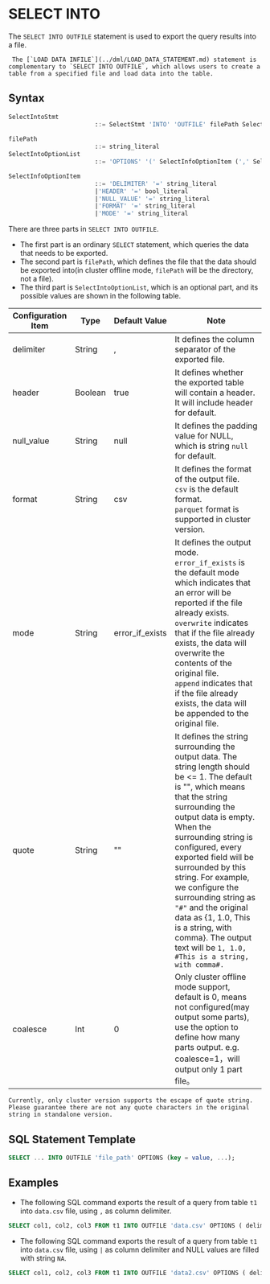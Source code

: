 # SELECT INTO
The `SELECT INTO OUTFILE` statement is used to export the query results into a file. 

```{note}
 The [`LOAD DATA INFILE`](../dml/LOAD_DATA_STATEMENT.md) statement is complementary to `SELECT INTO OUTFILE`, which allows users to create a table from a specified file and load data into the table.
```
## Syntax

```sql
SelectIntoStmt
						::= SelectStmt 'INTO' 'OUTFILE' filePath SelectIntoOptionList
						
filePath 
						::= string_literal
SelectIntoOptionList
						::= 'OPTIONS' '(' SelectInfoOptionItem (',' SelectInfoOptionItem)* ')'

SelectInfoOptionItem
						::= 'DELIMITER' '=' string_literal
						|'HEADER' '=' bool_literal
						|'NULL_VALUE' '=' string_literal
						|'FORMAT' '=' string_literal
						|'MODE' '=' string_literal
```

There are three parts in `SELECT INTO OUTFILE`.
- The first part is an ordinary `SELECT` statement, which queries the data that needs to be exported.
- The second part is `filePath`, which defines the file that the data should be exported into(in cluster offline mode, `filePath` will be the directory, not a file).
- The third part is `SelectIntoOptionList`, which is an optional part, and its possible values are shown in the following table.

| Configuration Item | Type    | Default Value   | Note                                                                                                                                                                                                                                                                                                                                                                                                                                                                       |
|--------------------|---------|-----------------|----------------------------------------------------------------------------------------------------------------------------------------------------------------------------------------------------------------------------------------------------------------------------------------------------------------------------------------------------------------------------------------------------------------------------------------------------------------------------|
| delimiter          | String  | ,               | It defines the column separator of the exported file.                                                                                                                                                                                                                                                                                                                                                                                                                      |
| header             | Boolean | true            | It defines whether the exported table will contain a header. It will include header for default.                                                                                                                                                                                                                                                                                                                                                                           |
| null_value         | String  | null            | It defines the padding value for NULL, which is string `null` for default.                                                                                                                                                                                                                                                                                                                                                                                                 |
| format             | String  | csv             | It defines the format of the output file.<br />`csv` is the default format. <br />`parquet` format is supported in cluster version.                                                                                                                                                                                                                                                                                                                                        |
| mode               | String  | error_if_exists | It defines the output mode.<br />`error_if_exists` is the default mode which indicates that an error will be reported if the file already exists. <br />`overwrite` indicates that if the file already exists, the data will overwrite the contents of the original file. <br />`append` indicates that if the file already exists, the data will be appended to the original file.                                                                                        |
| quote              | String  | ""              | It defines the string surrounding the output data. The string length should be <= 1. The default is "", which means that the string surrounding the output data is empty. When the surrounding string is configured, every exported field will be surrounded by this string. For example, we configure the surrounding string as `"#"` and the original data as {1, 1.0, This is a string, with comma}. The output text will be `1, 1.0, #This is a string, with comma#. ` |
| coalesce           | Int     | 0             | Only cluster offline mode support, default is 0, means not configured(may output some parts), use the option to define how many parts output. e.g. coalesce=1，will output only 1 part file。 |

````{important}
Currently, only cluster version supports the escape of quote string. Please guarantee there are not any quote characters in the original string in standalone version.
````

## SQL Statement Template

```sql
SELECT ... INTO OUTFILE 'file_path' OPTIONS (key = value, ...);
```

## Examples

- The following SQL command exports the result of a query from table `t1` into `data.csv` file, using `,` as column delimiter.

```SQL
SELECT col1, col2, col3 FROM t1 INTO OUTFILE 'data.csv' OPTIONS ( delimiter = ',' );
```

- The following SQL command exports the result of a query from table `t1` into `data.csv` file, using `|` as column delimiter and NULL values are filled with string `NA`.

```SQL
SELECT col1, col2, col3 FROM t1 INTO OUTFILE 'data2.csv' OPTIONS ( delimiter = '|', null_value='NA');
```



